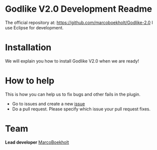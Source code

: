 Godlike V2.0 Development Readme
===========
The official repository at: https://github.com/marcoboekholt/Godlike-2.0
I use Eclipse for development.

Installation
===========
We will explain you how to install Godlike V2.0 when we are ready!

How to help
===========
This is how you can help us to fix bugs and other fails in the plugin.
 * Go to issues and create a new [issue](https://github.com/MarcoBoekholt/Godlike-2.0/issues/new)
 * Do a pull request. Please specify which issue your pull request fixes.

Team
===========
**Lead developer** [MarcoBoekholt](https://github.com/MarcoBoekholt)
